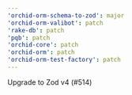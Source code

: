 ```yaml
---
'orchid-orm-schema-to-zod': major
'orchid-orm-valibot': patch
'rake-db': patch
'pqb': patch
'orchid-core': patch
'orchid-orm': patch
'orchid-orm-test-factory': patch
---
```


Upgrade to Zod v4 (#514)
